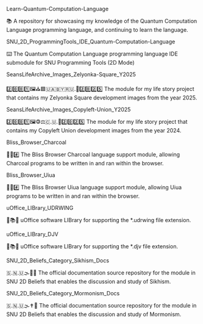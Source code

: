 
Learn-Quantum-Computation-Language

📚️ A repository for showcasing my knowledge of the Quantum Computation Language programming language, and continuing to learn the language. 

SNU_2D_ProgrammingTools_IDE_Quantum-Computation-Language

⌨️ The Quantum Computation Language programming language IDE submodule for SNU Programming Tools (2D Mode)

SeansLifeArchive_Images_Zelyonka-Square_Y2025

2️⃣️0️⃣️0️⃣️1️⃣️🖼️⛪️🟩🇺🇦️🇧🇾️🇷🇺️.🟰2️⃣️0️⃣️2️⃣️5️⃣️ The module for my life story project that contains my Zelyonka Square development images from the year 2025.

SeansLifeArchive_Images_Copyleft-Union_Y2025

2️⃣️0️⃣️0️⃣️1️⃣️🖼️🄯⚖️🇨.🇺.🟰2️⃣️0️⃣️2️⃣️5️⃣️ The module for my life story project that contains my Copyleft Union development images from the year 2024.

Bliss_Browser_Charcoal

🌳️🌐️#️⃣️ The Bliss Browser Charcoal language support module, allowing Charcoal programs to be written in and ran within the browser.

Bliss_Browser_Uiua

🌳️🌐️#️⃣️ The Bliss Browser Uiua language support module, allowing Uiua programs to be written in and ran within the browser.

uOffice_LIBrary_UDRWING

📙️📚️💾️ uOffice software LIBrary for supporting the *.udrwing file extension.

uOffice_LIBrary_DJV

📙️📚️💾️ uOffice software LIBrary for supporting the *.djv file extension.

SNU_2D_Beliefs_Category_Sikhism_Docs

🇸.🇳.🇺🌫️🪯📖️ The official documentation source repository for the module in SNU 2D Beliefs that enables the discussion and study of Sikhism.

SNU_2D_Beliefs_Category_Mormonism_Docs

🇸.🇳.🇺🌫️✝️📖️ The official documentation source repository for the module in SNU 2D Beliefs that enables the discussion and study of Mormonism.


